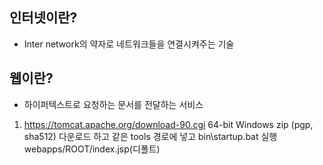 ## 인터넷이란?
- Inter network의 약자로 네트워크들을 연결시켜주는 기술

## 웹이란?
- 하이퍼텍스트로 요청하는 문서를 전달하는 서비스

1. https://tomcat.apache.org/download-90.cgi 
64-bit Windows zip (pgp, sha512) 다운로드 하고 같은 tools 경로에 넣고 bin\startup.bat 실행
webapps/ROOT/index.jsp(디폴트)
